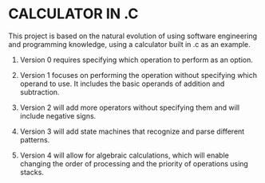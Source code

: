 # CALCULATOR IN .C

This project is based on the natural evolution of using software engineering and programming knowledge, using a calculator built in .c as an example.

1. Version 0 requires specifying which operation to perform as an option.

2. Version 1 focuses on performing the operation without specifying which operand to use. It includes the basic operands of addition and subtraction.

3. Version 2 will add more operators without specifying them and will include negative signs.

4. Version 3 will add state machines that recognize and parse different patterns.

5. Version 4 will allow for algebraic calculations, which will enable changing the order of processing and the priority of operations using stacks.
